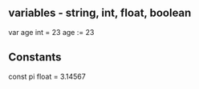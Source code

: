 ## variables - string, int, float, boolean

var age int = 23
age := 23


## Constants

const pi float = 3.14567
